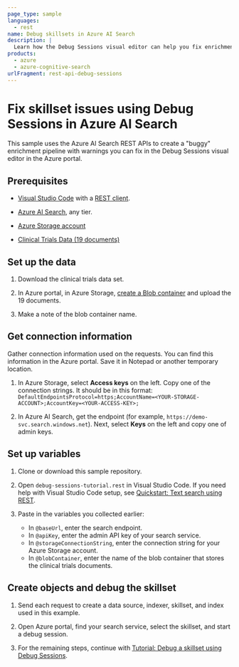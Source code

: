 ```yaml
---
page_type: sample
languages:
  - rest
name: Debug skillsets in Azure AI Search
description: |
  Learn how the Debug Sessions visual editor can help you fix enrichment pipeline issues in Azure AI Search. This collection creates a skillset with invalid fields and missing data, easily fixed in a debug session.
products:
  - azure
  - azure-cognitive-search
urlFragment: rest-api-debug-sessions
---
```


# Fix skillset issues using Debug Sessions in Azure AI Search 

This sample uses the Azure AI Search REST APIs to create a "buggy" enrichment pipeline with warnings you can fix in the Debug Sessions visual editor in the Azure portal.

## Prerequisites

+ [Visual Studio Code](https://code.visualstudio.com/download) with a [REST client](https://marketplace.visualstudio.com/items?itemName=humao.rest-client).

+ [Azure AI Search](https://learn.microsoft.com/azure/search/search-create-service-portal), any tier.

+ [Azure Storage account](https://docs.microsoft.com/azure/storage/common/storage-account-create?tabs=azure-portal)

+ [Clinical Trials Data (19 documents)](https://github.com/Azure-Samples/azure-search-sample-data/tree/master/clinical-trials-pdf-19)

## Set up the data

1. Download the clinical trials data set.

1. In Azure portal, in Azure Storage, [create a Blob container](https://docs.microsoft.com/azure/storage/blobs/storage-quickstart-blobs-portal) and upload the 19 documents.

1. Make a note of the blob container name.

## Get connection information

Gather connection information used on the requests. You can find this information in the Azure portal. Save it in Notepad or another temporary location.

1. In Azure Storage, select **Access keys** on the left. Copy one of the connection strings. It should be in this format: `DefaultEndpointsProtocol=https;AccountName=<YOUR-STORAGE-ACCOUNT>;AccountKey=<YOUR-ACCESS-KEY>;`

1. In Azure AI Search, get the endpoint (for example, `https://demo-svc.search.windows.net`). Next, select **Keys** on the left and copy one of admin keys.

## Set up variables

1. Clone or download this sample repository.

1. Open `debug-sessions-tutorial.rest` in Visual Studio Code. If you need help with Visual Studio Code setup, see [Quickstart: Text search using REST](https://learn.microsoft.com/azure/search/search-get-started-rest).

1. Paste in the variables you collected earlier:

   + In `@baseUrl`, enter the search endpoint.
   + In `@apiKey`, enter the admin API key of your search service.
   + In `@storageConnectionString`, enter the connection string for your Azure Storage account.
   + In `@blobContainer`, enter the name of the blob container that stores the clinical trials documents.

## Create objects and debug the skillset

1. Send each request to create a data source, indexer, skillset, and index used in this example.

1. Open Azure portal, find your search service, select the skillset, and start a debug session. 

1. For the remaining steps, continue with [Tutorial: Debug a skillset using Debug Sessions](https://learn.microsoft.com/azure/search/cognitive-search-tutorial-debug-sessions).
